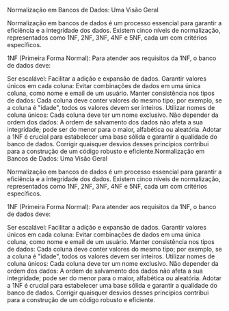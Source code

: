 Normalização em Bancos de Dados: Uma Visão Geral

Normalização em bancos de dados é um processo essencial para garantir a eficiência e a integridade dos dados. Existem cinco níveis de normalização, representados como 1NF, 2NF, 3NF, 4NF e 5NF, cada um com critérios específicos.

1NF (Primeira Forma Normal):
Para atender aos requisitos da 1NF, o banco de dados deve:

Ser escalável: Facilitar a adição e expansão de dados.
Garantir valores únicos em cada coluna: Evitar combinações de dados em uma única coluna, como nome e email de um usuário.
Manter consistência nos tipos de dados: Cada coluna deve conter valores do mesmo tipo; por exemplo, se a coluna é "idade", todos os valores devem ser inteiros.
Utilizar nomes de coluna únicos: Cada coluna deve ter um nome exclusivo.
Não depender da ordem dos dados: A ordem de salvamento dos dados não afeta a sua integridade; pode ser do menor para o maior, alfabética ou aleatória.
Adotar a 1NF é crucial para estabelecer uma base sólida e garantir a qualidade do banco de dados. Corrigir quaisquer desvios desses princípios contribui para a construção de um código robusto e eficiente.Normalização em Bancos de Dados: Uma Visão Geral

Normalização em bancos de dados é um processo essencial para garantir a eficiência e a integridade dos dados. Existem cinco níveis de normalização, representados como 1NF, 2NF, 3NF, 4NF e 5NF, cada um com critérios específicos.

1NF (Primeira Forma Normal):
Para atender aos requisitos da 1NF, o banco de dados deve:

Ser escalável: Facilitar a adição e expansão de dados.
Garantir valores únicos em cada coluna: Evitar combinações de dados em uma única coluna, como nome e email de um usuário.
Manter consistência nos tipos de dados: Cada coluna deve conter valores do mesmo tipo; por exemplo, se a coluna é "idade", todos os valores devem ser inteiros.
Utilizar nomes de coluna únicos: Cada coluna deve ter um nome exclusivo.
Não depender da ordem dos dados: A ordem de salvamento dos dados não afeta a sua integridade; pode ser do menor para o maior, alfabética ou aleatória.
Adotar a 1NF é crucial para estabelecer uma base sólida e garantir a qualidade do banco de dados. Corrigir quaisquer desvios desses princípios contribui para a construção de um código robusto e eficiente.